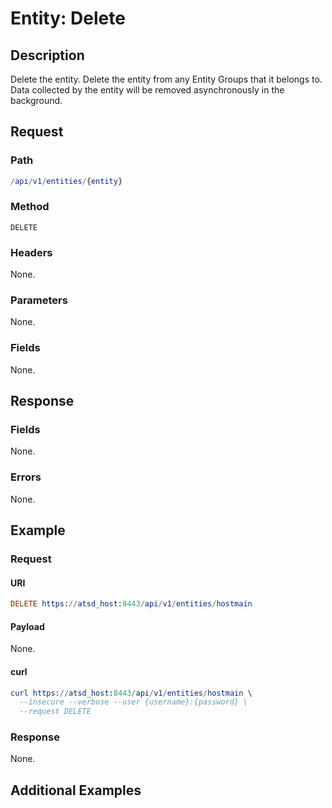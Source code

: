 # Entity: Delete

## Description

Delete the entity. Delete the entity from any Entity Groups that it belongs to.
Data collected by the entity will be removed asynchronously in the background.

## Request

### Path

```elm
/api/v1/entities/{entity}
```

### Method

```
DELETE 
```

### Headers 

None.

### Parameters

None.

### Fields

None.

## Response

### Fields

None.

### Errors

None.

## Example

### Request

#### URI

```elm
DELETE https://atsd_host:8443/api/v1/entities/hostmain
```
#### Payload

None.

#### curl 

```elm
curl https://atsd_host:8443/api/v1/entities/hostmain \
  --insecure --verbose --user {username}:{password} \
  --request DELETE
```

### Response

None.

## Additional Examples


